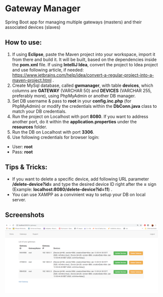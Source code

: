 # Gateway Manager
Spring Boot app for managing multiple gateways (masters) and their associated devices (slaves)

## How to use:
1. If using **Eclipse**, paste the Maven project into your workspace, import it from there and build it. It will be built, based on the dependencies inside the **pom.xml** file. If using **IntelliJ Idea**, convert the project to Idea project and use following article, if needed: https://www.jetbrains.com/help/idea/convert-a-regular-project-into-a-maven-project.html .
2. Create MySql database, called **gwmanager**, with table **devices**, which columns are **GATEWAY** (VARCHAR 50) and **DEVICES** (VARCHAR 255, preferably more), using PhpMyAdmin or another DB manager.
3. Set DB username & pass to **root** in your **config.inc.php** (for PhpMyAdmin) or modify the credentials within the **DbConn.java** class to match your DB credentials.
4. Run the project on Localhost with port **8080**. If you want to address another port, do it within the **application.properties** under the **resources** folder.
5. Run the DB on Localhost with port **3306**.
6. Use following credentials for browser login:
  * User: **root**
  * Pass: **root**

## Tips & Tricks:
* If you want to delete a specific device, add following URL parameter **/delete-device?id=** and type the desired device ID right after the **=** sign (Example: **localhost:8080/delete-device?id=11**) .
* You can use XAMPP as a convinient way to setup your DB on local server.

## Screenshots
![Screenshot](images/screenshot.PNG)

